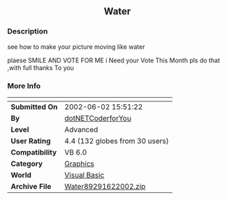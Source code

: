 ﻿<div align="center">

## Water


</div>

### Description

see how to make your picture moving like water

plaese SMILE AND VOTE FOR ME i Need your Vote This Month pls do that ,with full thanks To you
 
### More Info
 


<span>             |<span>
---                |---
**Submitted On**   |2002-06-02 15:51:22
**By**             |[dotNETCoderforYou](https://github.com/Planet-Source-Code/PSCIndex/blob/master/ByAuthor/dotnetcoderforyou.md)
**Level**          |Advanced
**User Rating**    |4.4 (132 globes from 30 users)
**Compatibility**  |VB 6\.0
**Category**       |[Graphics](https://github.com/Planet-Source-Code/PSCIndex/blob/master/ByCategory/graphics__1-46.md)
**World**          |[Visual Basic](https://github.com/Planet-Source-Code/PSCIndex/blob/master/ByWorld/visual-basic.md)
**Archive File**   |[Water89291622002\.zip](https://github.com/Planet-Source-Code/dotnetcoderforyou-water__1-35405/archive/master.zip)









